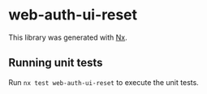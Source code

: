# web-auth-ui-reset

This library was generated with [Nx](https://nx.dev).

## Running unit tests

Run `nx test web-auth-ui-reset` to execute the unit tests.
